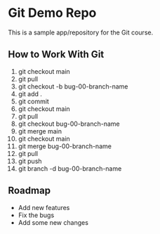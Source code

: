 # Git Demo Repo
This is a sample app/repository for the Git course.

## How to Work With Git
1. git checkout main
2. git pull
3. git checkout -b bug-00-branch-name
4. git add .
5. git commit
6. git checkout main
7. git pull
8. git checkout bug-00-branch-name
9. git merge main
10. git checkout main
11. git merge bug-00-branch-name
12. git pull 
13. git push
14. git branch -d bug-00-branch-name

## Roadmap
* Add new features
* Fix the bugs
* Add some new changes
